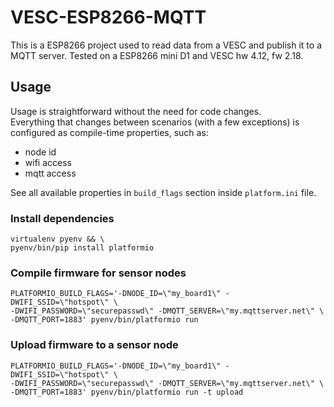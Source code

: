 # VESC-ESP8266-MQTT

This is a ESP8266 project used to read data from a VESC and publish it to a 
MQTT server. Tested on a ESP8266 mini D1 and VESC hw 4.12, fw 2.18.

## Usage
Usage is straightforward without the need for code changes.  
Everything that changes between scenarios (with a few exceptions) is configured 
as compile-time properties, such as:
- node id
- wifi access
- mqtt access

See all available properties in `build_flags` section inside 
`platform.ini` file.

### Install dependencies
    virtualenv pyenv && \
    pyenv/bin/pip install platformio

### Compile firmware for sensor nodes
    PLATFORMIO_BUILD_FLAGS='-DNODE_ID=\"my_board1\" -DWIFI_SSID=\"hotspot\" \
    -DWIFI_PASSWORD=\"securepasswd\" -DMQTT_SERVER=\"my.mqttserver.net\" \
    -DMQTT_PORT=1883' pyenv/bin/platformio run

### Upload firmware to a sensor node
    PLATFORMIO_BUILD_FLAGS='-DNODE_ID=\"my_board1\" -DWIFI_SSID=\"hotspot\" \
    -DWIFI_PASSWORD=\"securepasswd\" -DMQTT_SERVER=\"my.mqttserver.net\" \
    -DMQTT_PORT=1883' pyenv/bin/platformio run -t upload